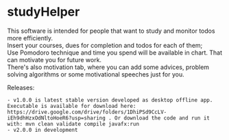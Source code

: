 # studyHelper

This software is intended for people that want to study and monitor todos more efficiently. \
  Insert your courses, dues for completion and todos for each of them; \
  Use Pomodoro technique and time you spend will be available in chart. That can motivate you for future work. \
  There's also motivation tab, where you can add some advices, problem solving algorithms or some motivational speeches just for you.


Releases:

	- v1.0.0 is latest stable version developed as desktop offline app. Executable is available for download here: https://drive.google.com/drive/folders/1DhiPSd9CcLV-iEh9dhHzxOdNltoHoeR6?usp=sharing . Or download the code and run it with: mvn clean validate compile javafx:run 
	- v2.0.0 in development 
